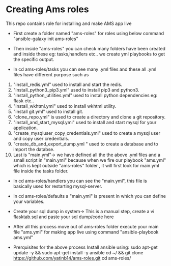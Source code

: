 # Creating Ams roles
  This repo contains role for installing and make AMS app live

- First create a folder named "ams-roles" for roles using below command
                     "ansible-galaxy init ams-roles"

- Then inside "ams-roles" you can check many folders have been created and inside these
  eg: tasks,handlers etc.. we create yml playbooks to get the specific output.
  
- In cd ams-roles/tasks  you can see many .yml files and these all .yml files have different purpose such as

1) "install_redis.yml" used to install and start the redis.
2) "install_python3_pip3.yml" used to install pip3 and python3.
3) "install_python_utilities.yml" used to install python dependencies eg: flask etc..
4) "install_wkhtml.yml" used to install wkhtml utility.
5) "install git.yml" used to install git.
6) "clone_repo.yml" is used to create a directory and clone a git repository.
7) "install_and_start_mysql.yml" used to install and start mysql for your application.
8) "create_mysqluser_copy_credentials.yml" used to create a mysql user and copy user credentials.
9) "create_db_and_export_dump.yml " used to create a database and to import the databse.
10) Last is "main.yml"-> we have defined all the the above .yml files and a small script in "main.yml" because when we fire our playbook "ams.yml" which is kept outside "ams-roles" folder , it will first look for main.yml file inside the tasks folder.

- In  cd ams-roles/handlers you can see the "main.yml", this file is basically used for restarting mysql-server.

- In cd ams-roles/defaults a "main.yml" is present in which you can define your variables.


- Create your sql dump in system->
  This is a manual step, create a vi flasktab.sql and paste your sql dump/code here

- After all this process move out of ams-roles folder execute your main file "ams.yml" for making app live using command
                 "ansible-playbook ams.yml"

- Prerquisites for the above process
  Install ansible using: sudo apt-get update -y && sudo apt-get install -y ansible
  cd ~/ && git clone https://github.com/yatinb14/ams-roles.git
  cd ams-roles/
